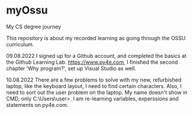 # myOssu
My CS degree journey

This repository is about my recorded learning as going through the OSSU curriculum.

09.08.2022
I signed up for a Github account, and completed the basics at the Github Learning Lab.
https://www.py4e.com, I finished the second chapter 'Why program?', set up Visual Studio as well.

10.08.2022
There are a few problems to solve with my new, refurbished laptop, like the keyboard layout, I need to find certain characters. Also, I need to sort out the user problem on the laptop. My name doesn't show in CMD, only C:\Users\user>. 
I am re-learning variables, experssions and statements on py4e.com.
